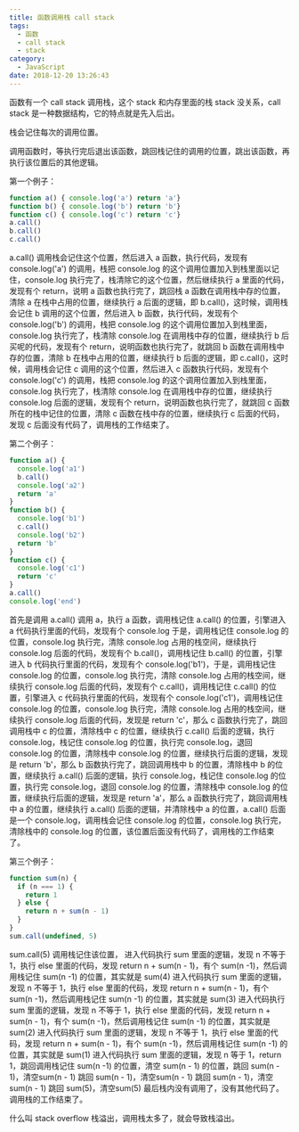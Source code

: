 ```yaml
---
title: 函数调用栈 call stack
tags:
  - 函数
  - call stack
  - stack
category:
  - JavaScript
date: 2018-12-20 13:26:43
---
```


函数有一个 call stack 调用栈，这个 stack 和内存里面的栈 stack 没关系，call stack 是一种数据结构，它的特点就是先入后出。

栈会记住每次的调用位置。

调用函数时，等执行完后退出该函数，跳回栈记住的调用的位置，跳出该函数，再执行该位置后的其他逻辑。

第一个例子：

```js
function a() { console.log('a') return 'a'}
function b() { console.log('b') return 'b'}
function c() { console.log('c') return 'c'}
a.call()
b.call()
c.call()
```

a.call() 调用栈会记住这个位置，然后进入 a 函数，执行代码，发现有 console.log('a') 的调用，栈把 console.log 的这个调用位置加入到栈里面以记住，console.log 执行完了，栈清除它的这个位置，然后继续执行 a 里面的代码，发现有个 return，说明 a 函数也执行完了，跳回栈 a 函数在调用栈中存的位置，清除 a 在栈中占用的位置，继续执行 a 后面的逻辑，即 b.call()，这时候，调用栈会记住 b 调用的这个位置，然后进入 b 函数，执行代码，发现有个 console.log('b') 的调用，栈把 console.log 的这个调用位置加入到栈里面，console.log 执行完了，栈清除 console.log 在调用栈中存的位置，继续执行 b 后买呢的代码，发现有个 return，说明函数也执行完了，就跳回 b 函数在调用栈中存的位置，清除 b 在栈中占用的位置，继续执行 b 后面的逻辑，即 c.call()，这时候，调用栈会记住 c 调用的这个位置，然后进入 c 函数执行代码，发现有个 console.log('c') 的调用，栈把 console.log 的这个调用位置加入到栈里面，console.log 执行完了，栈清除 console.log 在调用栈中存的位置，继续执行 console.log 后面的逻辑，发现有个 return，说明函数也执行完了，就跳回 c 函数所在的栈中记住的位置，清除 c 函数在栈中存的位置，继续执行 c 后面的代码，发现 c 后面没有代码了，调用栈的工作结束了。

第二个例子：

```js
function a() {
  console.log('a1')
  b.call()
  console.log('a2')
  return 'a'
}
function b() {
  console.log('b1')
  c.call()
  console.log('b2')
  return 'b'
}
function c() {
  console.log('c1')
  return 'c'
}
a.call()
console.log('end')
```

首先是调用 a.call() 调用 a，执行 a 函数，调用栈记住 a.call() 的位置，引擎进入 a 代码执行里面的代码，发现有个 console.log 于是，调用栈记住 console.log 的位置，console.log 执行完，清除 console.log 占用的栈空间，继续执行 console.log 后面的代码，发现有个 b.call()，调用栈记住 b.call() 的位置，引擎进入 b 代码执行里面的代码，发现有个 console.log('b1')，于是，调用栈记住 console.log 的位置，console.log 执行完，清除 console.log 占用的栈空间，继续执行 console.log 后面的代码，发现有个 c.call()，调用栈记住 c.call() 的位置，引擎进入 c 代码执行里面的代码，发现有个 console.log('c1')，调用栈记住 console.log 的位置，console.log 执行完，清除 console.log 占用的栈空间，继续执行 console.log 后面的代码，发现是 return 'c'，那么 c 函数执行完了，跳回调用栈中 c 的位置，清除栈中 c 的位置，继续执行 c.call() 后面的逻辑，执行 console.log，栈记住 console.log 的位置，执行完 console.log，退回 console.log 的位置，清除栈中 console.log 的位置，继续执行后面的逻辑，发现是 return 'b'，那么 b 函数执行完了，跳回调用栈中 b 的位置，清除栈中 b 的位置，继续执行 a.call() 后面的逻辑，执行 console.log，栈记住 console.log 的位置，执行完 console.log，退回 console.log 的位置，清除栈中 console.log 的位置，继续执行后面的逻辑，发现是 return 'a'，那么 a 函数执行完了，跳回调用栈中 a 的位置，继续执行 a.call() 后面的逻辑，并清除栈中 a 的位置，a.call() 后面是一个 console.log，调用栈会记住 console.log 的位置，console.log 执行完，清除栈中的 console.log 的位置，该位置后面没有代码了，调用栈的工作结束了。

第三个例子：

```js
function sum(n) {
  if (n === 1) {
    return 1
  } else {
    return n + sum(n - 1)
  }
}
sum.call(undefined, 5)
```

sum.call(5) 调用栈记住该位置，
进入代码执行 sum 里面的逻辑，发现 n 不等于 1，执行 else 里面的代码，发现 return n + sum(n - 1)，有个 sum(n -1)，然后调用栈记住 sum(n -1) 的位置，其实就是 sum(4)
进入代码执行 sum 里面的逻辑，发现 n 不等于 1，执行 else 里面的代码，发现 return n + sum(n - 1)，有个 sum(n -1)，然后调用栈记住 sum(n -1) 的位置，其实就是 sum(3)
进入代码执行 sum 里面的逻辑，发现 n 不等于 1，执行 else 里面的代码，发现 return n + sum(n - 1)，有个 sum(n -1)，然后调用栈记住 sum(n -1) 的位置，其实就是 sum(2)
进入代码执行 sum 里面的逻辑，发现 n 不等于 1，执行 else 里面的代码，发现 return n + sum(n - 1)，有个 sum(n -1)，然后调用栈记住 sum(n -1) 的位置，其实就是 sum(1)
进入代码执行 sum 里面的逻辑，发现 n 等于 1，return 1，跳回调用栈记住 sum(n -1) 的位置，清空 sum(n - 1) 的位置，跳回 sum(n - 1)，清空sum(n - 1)
跳回 sum(n - 1)，清空sum(n - 1)
跳回 sum(n - 1)，清空sum(n - 1)
跳回 sum(5)，清空sum(5)
最后栈内没有调用了，没有其他代码了。
调用栈的工作结束了。

什么叫 stack overflow 栈溢出，调用栈太多了，就会导致栈溢出。